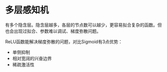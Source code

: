 # 多层感知机
有多个隐含层。隐含层越多，各层的节点数可以越少，更容易拟合复杂的函数。但也会出现过拟合、参数难以调试、梯度弥散问题。

ReLU函数能解决梯度弥散的问题，对比Sigmoid有3点优势：
* 单侧抑制
* 相对宽阔的兴奋边界
* 稀疏激活性
